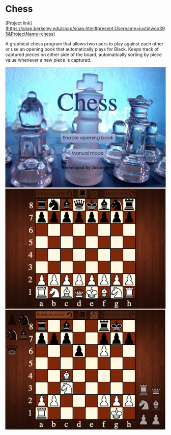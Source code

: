 # Chess
[Project link] (https://snap.berkeley.edu/snap/snap.html#present:Username=justinwoo395&ProjectName=chess)

A graphical chess program that allows two users to play against each other or use an opening book that automatically
plays for Black. Keeps track of captured pieces on either side of the board, automatically sorting by piece value
whenever a new piece is captured. 

<img src="https://github.com/justinwoo395/Chess/blob/master/Images/Title%20Screen.png" />

<img src="https://github.com/justinwoo395/Chess/blob/master/Images/Opening%20Board.png" />

<img src="https://github.com/justinwoo395/Chess/blob/master/Images/Captured%20Pieces.png" />
